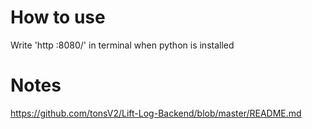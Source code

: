 # How to use
Write 'http :8080/' in terminal when python is installed

# Notes
https://github.com/tonsV2/Lift-Log-Backend/blob/master/README.md